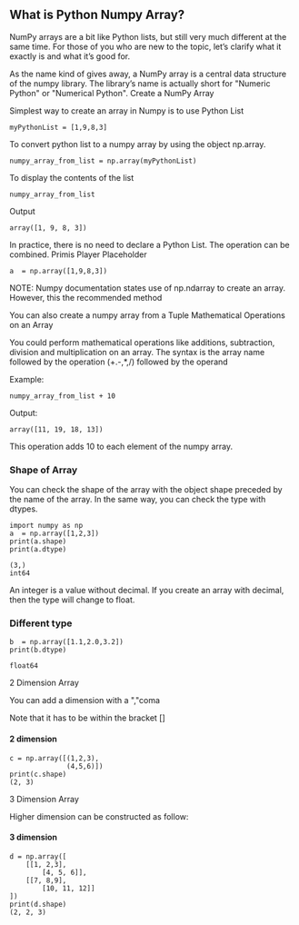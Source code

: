 
## What is Python Numpy Array?

NumPy arrays are a bit like Python lists, but still very much different at the same time. For those of you who are new to the topic, let’s clarify what it exactly is and what it’s good for.

As the name kind of gives away, a NumPy array is a central data structure of the numpy library. The library’s name is actually short for "Numeric Python" or "Numerical Python".
Create a NumPy Array

Simplest way to create an array in Numpy is to use Python List

`myPythonList = [1,9,8,3]`

To convert python list to a numpy array by using the object np.array.

`numpy_array_from_list = np.array(myPythonList)`

To display the contents of the list

`numpy_array_from_list`

Output

`array([1, 9, 8, 3])`

In practice, there is no need to declare a Python List. The operation can be combined.
Primis Player Placeholder

`a  = np.array([1,9,8,3])				`

NOTE: Numpy documentation states use of np.ndarray to create an array. However, this the recommended method

You can also create a numpy array from a Tuple
Mathematical Operations on an Array

You could perform mathematical operations like additions, subtraction, division and multiplication on an array. The syntax is the array name followed by the operation (+.-,*,/) followed by the operand

Example:

`numpy_array_from_list + 10`

Output:

`array([11, 19, 18, 13])`

This operation adds 10 to each element of the numpy array.
### Shape of Array

You can check the shape of the array with the object shape preceded by the name of the array. In the same way, you can check the type with dtypes.
```python3
import numpy as np
a  = np.array([1,2,3])
print(a.shape)
print(a.dtype)

(3,)
int64
```
An integer is a value without decimal. If you create an array with decimal, then the type will change to float.

### Different type
  ```python3
  b  = np.array([1.1,2.0,3.2])
print(b.dtype)

float64
```

2 Dimension Array

You can add a dimension with a ","coma

Note that it has to be within the bracket []

#### 2 dimension
```python3
c = np.array([(1,2,3),
              (4,5,6)])
print(c.shape)
(2, 3)
```

3 Dimension Array

Higher dimension can be constructed as follow:

#### 3 dimension
```python3
d = np.array([
    [[1, 2,3],
        [4, 5, 6]],
    [[7, 8,9],
        [10, 11, 12]]
])
print(d.shape)
(2, 2, 3)
```
